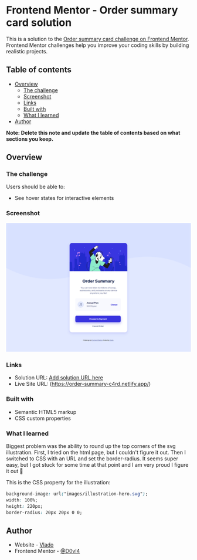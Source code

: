 # Frontend Mentor - Order summary card solution

This is a solution to the [Order summary card challenge on Frontend Mentor](https://www.frontendmentor.io/challenges/order-summary-component-QlPmajDUj). Frontend Mentor challenges help you improve your coding skills by building realistic projects.

## Table of contents

- [Overview](#overview)
  - [The challenge](#the-challenge)
  - [Screenshot](#screenshot)
  - [Links](#links)
  - [Built with](#built-with)
  - [What I learned](#what-i-learned)
- [Author](#author)

**Note: Delete this note and update the table of contents based on what sections you keep.**

## Overview

### The challenge

Users should be able to:

- See hover states for interactive elements

### Screenshot

![Preview](design/Desktop-screenshot.png)

### Links

- Solution URL: [Add solution URL here](https://your-solution-url.com)
- Live Site URL: (https://order-summary-c4rd.netlify.app/)

### Built with

- Semantic HTML5 markup
- CSS custom properties

### What I learned

Biggest problem was the ability to round up the top corners of the svg illustration. First, I tried on the html page, but I couldn't figure it out. Then I switched to CSS with an URL and set the border-radius. It seems super easy, but I got stuck for some time at that point and I am very proud I figure it out 🙂

This is the CSS property for the illustration:

```css
background-image: url("images/illustration-hero.svg");
width: 100%;
height: 220px;
border-radius: 20px 20px 0 0;
```

## Author

- Website - [Vlado](https://dovla.me)
- Frontend Mentor - [@D0vl4](https://www.frontendmentor.io/profile/D0vl4)

